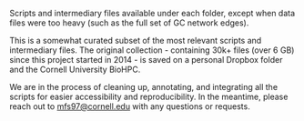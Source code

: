 Scripts and intermediary files available under each folder, except when data files were too heavy (such as the full set of GC network edges).

This is a somewhat curated subset of the most relevant scripts and intermediary files. The original collection - containing 30k+ files (over 6 GB) since this project started in 2014 - is saved on a personal Dropbox folder and the Cornell University BioHPC. 

We are in the process of cleaning up, annotating, and integrating all the scripts for easier accessibility and reproducibility. In the meantime, please reach out to <mfs97@cornell.edu> with any questions or requests. 

